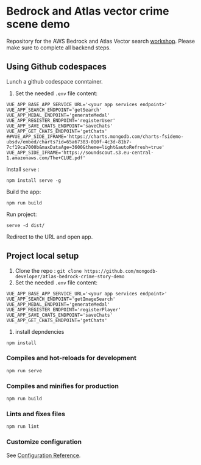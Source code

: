 # Bedrock and Atlas vector crime scene demo

Repository for the AWS Bedrock and Atlas Vector search [workshop](https://mongodb-developer.github.io/atlas-bedrock-crime-story-workshop/). Please make sure to complete all backend steps.

## Using Github codespaces 
Lunch a github codespace conntainer.
1. Set the needed `.env` file content:
```
VUE_APP_BASE_APP_SERVICE_URL='<your app services endpoint>'
VUE_APP_SEARCH_ENDPOINT='getSearch'
VUE_APP_MEDAL_ENDPOINT='generateMedal'
VUE_APP_REGISTER_ENDPOINT='registerUser'
VUE_APP_SAVE_CHATS_ENDPOINT='saveChats'
VUE_APP_GET_CHATS_ENDPOINT='getChats'
##VUE_APP_SIDE_IFRAME='https://charts.mongodb.com/charts-fsidemo-ubsdv/embed/charts?id=65a67383-010f-4c3d-81b7-7cf19ca7000b&maxDataAge=3600&theme=light&autoRefresh=true'
VUE_APP_SIDE_IFRAME='https://soundscout.s3.eu-central-1.amazonaws.com/The+CLUE.pdf'
```

Install `serve` :
```
npm install serve -g
```

Build the app:
```
npm run build
```

Run project: 
```
serve -d dist/
```

Redirect to the URL and open app.

## Project local setup
1. Clone the repo : `git clone https://github.com/mongodb-developer/atlas-bedrock-crime-story-demo`
1. Set the needed `.env` file content:
```
VUE_APP_BASE_APP_SERVICE_URL='<your app services endpoint>'
VUE_APP_SEARCH_ENDPOINT='getImageSearch'
VUE_APP_MEDAL_ENDPOINT='generateMedal'
VUE_APP_REGISTER_ENDPOINT='registerPlayer'
VUE_APP_SAVE_CHATS_ENDPOINT='saveChats'
VUE_APP_GET_CHATS_ENDPOINT='getChats'
```
1. install depndencies
```
npm install
```

### Compiles and hot-reloads for development
```
npm run serve
```

### Compiles and minifies for production
```
npm run build
```

### Lints and fixes files
```
npm run lint
```

### Customize configuration
See [Configuration Reference](https://cli.vuejs.org/config/).
